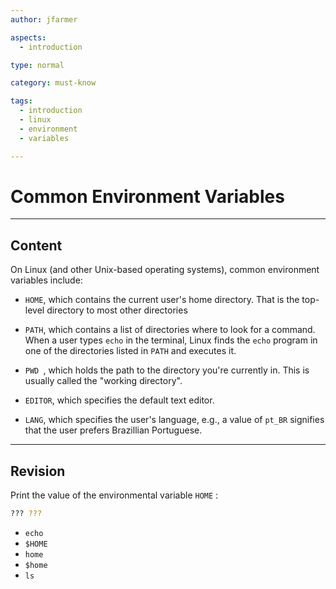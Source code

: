 ```yaml
---
author: jfarmer

aspects:
  - introduction

type: normal

category: must-know

tags:
  - introduction
  - linux
  - environment
  - variables

---
```


# Common Environment Variables

---
## Content

On Linux (and other Unix-based operating systems), common environment variables include:

- `HOME`, which contains the current user's home directory. That is the top-level directory to most other directories

- `PATH`, which contains a list of directories where to look for a command. When a user types `echo` in the terminal, Linux finds the `echo` program in one of the directories listed in `PATH` and executes it.

- `PWD `, which holds the path to the directory you're currently in. This is usually called the "working directory".

- `EDITOR`, which specifies the default text editor.

- `LANG`, which specifies the user's language, e.g., a value of `pt_BR` signifies that the user prefers Brazillian Portuguese.

---
## Revision

Print the value of the environmental variable `HOME` : 
```bash
??? ???
```

* `echo`
* `$HOME`
* `home`
* `$home`
* `ls`
